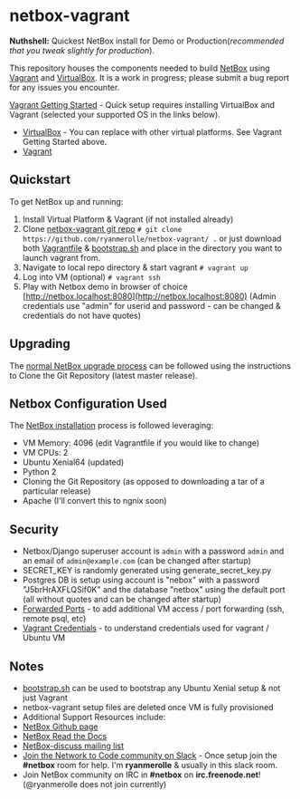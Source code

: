 # netbox-vagrant

**Nuthshell:** Quickest NetBox install for Demo or Production(*recommended that you tweak slightly for production*).

This repository houses the components needed to build [NetBox](https://github.com/digitalocean/netbox/) using [Vagrant](https://www.vagrantup.com/intro) and [VirtualBox](https://www.virtualbox.org). It is a work in progress; please submit a bug report for any issues you encounter.

[Vagrant Getting Started](https://www.vagrantup.com/intro/getting-started/index.html) - Quick setup requires installing VirtualBox and Vagrant (selected your supported OS in the links below).

  * [VirtualBox](https://www.virtualbox.org/wiki/Downloads) - You can replace with other virtual platforms.  See Vagrant Getting Started above.
  * [Vagrant](https://www.vagrantup.com/downloads.html)

## Quickstart

To get NetBox up and running:

 1. Install Virtual Platform & Vagrant (if not installed already)
 2. Clone [netbox-vagrant git repo](https://github.com/ryanmerolle/netbox-vagrant/) ```# git clone https://github.com/ryanmerolle/netbox-vagrant/ .``` or just download both [Vagrantfile](Vagrantfile) & [bootstrap.sh](bootstrap.sh) and place in the directory you want to launch vagrant from.
 3. Navigate to local repo directory & start vagrant
```# vagrant up```
 4. Log into VM (optional)
```# vagrant ssh```
 5. Play with Netbox demo in browser of choice [http://netbox.localhost:8080](http://netbox.localhost:8080) (Admin credentials use "admin" for userid and password - can be changed & credentials do not have quotes)

## Upgrading
The [normal NetBox upgrade process](https://github.com/digitalocean/netbox/blob/develop/docs/installation/upgrading.md) can be followed using the instructions to Clone the Git Repository (latest master release).

## Netbox Configuration Used
The [NetBox installation](https://github.com/digitalocean/netbox/blob/develop/docs/installation/netbox.md) process is followed leveraging:

* VM Memory: 4096 (edit Vagrantfile if you would like to change)
* VM CPUs: 2
* Ubuntu Xenial64 (updated)
* Python 2
* Cloning the Git Repository (as opposed to downloading a tar of a particular release)
* Apache (I'll convert this to ngnix soon)

## Security
* Netbox/Django superuser account is ```admin``` with a password ```admin``` and an email of ```admin@example.com``` (can be changed after startup)
* SECRET_KEY is randomly generated using generate_secret_key.py
* Postgres DB is setup using account is "nebox" with a password "J5brHrAXFLQSif0K" and the database "netbox" using the default port (all without quotes and can be changed after startup)
* [Forwarded Ports](https://www.vagrantup.com/docs/networking/forwarded_ports.html) - to add additional VM access / port forwarding (ssh, remote psql, etc)
* [Vagrant Credentials](https://www.vagrantup.com/docs/boxes/base.html#default-user-settings) - to understand credentials used for vagrant / Ubuntu VM

## Notes
* [bootstrap.sh](bootstrap.sh) can be used to bootstrap any Ubuntu Xenial setup & not just Vagrant
* netbox-vagrant setup files are deleted once VM is fully provisioned
* Additional Support Resources include:
 * [NetBox Github page](https://github.com/digitalocean/netbox/)
 * [NetBox Read the Docs](http://netbox.readthedocs.io/en/stable/)
 * [NetBox-discuss mailing list](https://groups.google.com/forum/#!forum/netbox-discuss)
 * [Join the Network to Code community on Slack](https://networktocode.herokuapp.com) - Once setup join the **#netbox** room for help.  I'm **ryanmerolle** & usually in this slack room.
 * Join NetBox community on IRC in **#netbox** on **irc.freenode.net**! (@ryanmerolle does not join currently)
